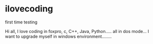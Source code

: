 # ilovecoding
first time testing

Hi all,
I love coding in foxpro, c, C++, Java, Python..... all in dos mode...
I want to upgrade myself in windows environment........
